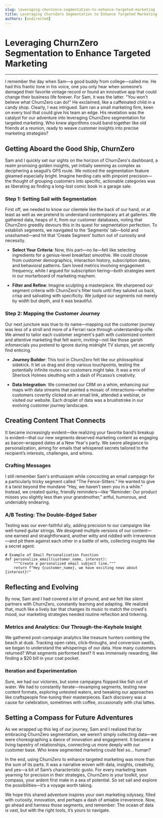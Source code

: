```yaml
---
slug: leveraging-churnzero-segmentation-to-enhance-targeted-marketing
title: Leveraging ChurnZero Segmentation to Enhance Targeted Marketing
authors: [undirected]
---
```



# Leveraging ChurnZero Segmentation to Enhance Targeted Marketing

---

I remember the day when Sam—a good buddy from college—called me. He had this frantic tone in his voice, one you only hear when someone’s damaged their favorite vintage record or found an innovative app that could change their business life forever. For Sam, it was the latter. "You won't believe what ChurnZero can do!" He exclaimed, like a caffeinated child in a candy shop. Clearly, I was intrigued. Sam ran a small marketing firm, keen on every tool that could give his team an edge. His revelation was the catalyst for our adventure into leveraging ChurnZero segmentation for targeted marketing. Who knew algorithms could band together like old friends at a reunion, ready to weave customer insights into precise marketing strategies?

## Getting Aboard the Good Ship, ChurnZero

Sam and I quickly set our sights on the horizon of ChurnZero's dashboard, a realm promising golden insights, yet initially seeming as complex as deciphering a seagull’s GPS route. We noticed the segmentation feature gleamed especially bright. Imagine herding cats with pinpoint precision—the thought of grouping customers into specific, actionable categories was as liberating as finding a long-lost comic book in a garage sale.

### Step 1: Setting Sail with Segmentation

First off, we needed to know our clientele like the back of our hand, or at least as well as we pretend to understand contemporary art at galleries. We gathered data, heaps of it, from our customer databases, noting that ChurnZero greedily devours this in its quest for segmentation perfection. To establish segments, we navigated to the ‘Segments’ tab—bold and unashamed—and hit that ‘Create Segment’ button out of curiosity and necessity.

- **Select Your Criteria**: Now, this part—no lie—felt like selecting ingredients for a genius-level breakfast smoothie. We could choose from customer demographics, interaction history, subscription dates, and behavioral patterns. Sam loved metrics involving engagement frequency, while I argued for subscription tiering—both strategies went in our mortarboard of marketing mayhem.

- **Filter and Refine**: Imagine sculpting a masterpiece. We sharpened our segment criteria with ChurnZero's filter tools until they saluted us back, crisp and salivating with specificity. We judged our segments not merely by width but depth, and it was beautiful.

### Step 2: Mapping the Customer Journey

Our next juncture was true to its name—mapping out the customer journey was less of a stroll and more of a Ferrari race through understanding-ville. We aimed to tailor each customer segment's path with customized content and attentive marketing that felt warm, inviting—not like those garish infomercials you pretend to ignore during midnight TV slumps, yet secretly find enticing.

- **Journey Builder**: This tool in ChurnZero felt like our philosophical sidekick. It let us drag and drop various touchpoints, testing the potentially infinite routes our customers might take. It was a mix of Sherlock Holmes sleuthing with a dash of Picasso’s creativity.

- **Data Integration**: We connected our CRM on a whim, enhancing our maps with data streams that painted a mosaic of interactions—whether customers covertly clicked on an email link, attended a webinar, or visited our website. Each droplet of data was a brushstroke in our evolving customer journey landscape.

## Creating Content That Connects

It became increasingly evident—like realizing your favorite band’s breakup is evident—that our new segments deserved marketing content as engaging as bacon-wrapped dates at a New Year's party. We swore allegiance to personalization, aiming for emails that whispered secrets tailored to the recipient’s interests, challenges, and whims.

### Crafting Messages

I still remember Sam's enthusiasm while concocting an email campaign for a particularly tricky segment called "The Fence-Sitters.” He wanted to give it a twist beyond the mundane "Hey, we haven’t seen you in a while." Instead, we created quirky, friendly reminders—like “Reminder: Our product misses you slightly less than your grandmother,” artful, humorous, and undeniably endearing.

### A/B Testing: The Double-Edged Saber

Testing was our ever-faithful ally, adding precision to our campaigns like well-tuned guitar strings. We designed multiple versions of our content—one earnest and straightforward, another witty and riddled with irreverence—and pit them against each other in a battle of wits, collecting insights like a secret agent.

```
# Example of Email Personalization Function
def personalize_email(customer_name, interest):
    """Create a personalized email subject line."""
    return f"Hey {customer_name}, we have exciting news about {interest}!"
```

## Reflecting and Evolving

By now, Sam and I had covered a lot of ground, and we felt like silent partners with ChurnZero, constantly learning and adapting. We realized that, much like a lively bar that changes its music to match the crowd's mood, our marketing strategies needed routine reflection and tinkering.

### Metrics and Analytics: Our Through-the-Keyhole Insight

We gathered post-campaign analytics like treasure hunters combing the beach at dusk. Tracking open rates, click-throughs, and conversion swells, we began to understand the whisperings of our data. How many customers returned? What segments performed best? It was immensely rewarding, like finding a $20 bill in your coat pocket.

### Iteration and Experimentation

Sure, we had our victories, but some campaigns flopped like fish out of water. We had to constantly iterate—revamping segments, testing new content formats, exploring untested waters, and tweaking our approaches like craftspeople fine-tuning their masterpieces. Each discovery was a cause for celebration, sometimes with coffee, occasionally with chai lattes.

## Setting a Compass for Future Adventures

As we wrapped up this leg of our journey, Sam and I realized that by embracing ChurnZero segmentation, we weren’t simply collecting data—we were choreographing a dance of innovation and engagement. It became a living tapestry of relationships, connecting us more deeply with our customer base. Who knew segmented marketing could feel so... human?

In the end, using ChurnZero to enhance targeted marketing was more than the sum of its parts. It was a narrative woven with data, insights, creativity, and yes—a bit of Sam’s characteristic gusto. For every marketing team yearning for precision in their strategies, ChurnZero is your toolkit, your compass, your ardent first mate in a sea of potential. So set sail and explore the possibilities—it’s a voyage worth taking.

We hope this shared adventure inspires your own marketing odyssey, filled with curiosity, innovation, and perhaps a dash of amiable irreverence. Now, go ahead and harness those segments, and remember: The ocean of data is vast, but with the right tools, it’s yours to navigate.